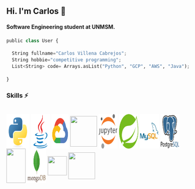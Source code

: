 ## Hi. I'm Carlos 🤟
#### Software Engineering student at UNMSM. 
<!--
**CarlosVillena17/CarlosVillena17** is a ✨ _special_ ✨ repository because its `README.md` (this file) appears on your GitHub profile.

Here are some ideas to get you started:

- 🔭 I’m currently working on ...
- 🌱 I’m currently learning ...
- 👯 I’m looking to collaborate on ...
- 🤔 I’m looking for help with ...
- 💬 Ask me about ...
- 📫 How to reach me: ...
- 😄 Pronouns: ...
- ⚡ Fun fact: ...
-->
  ```python
public class User {

    String fullname="Carlos Villena Cabrejos";
    String hobbie="competitive programming";
    List<String> code= Arrays.asList("Python", "GCP", "AWS", "Java");
    
}

  ```

  ### Skills ⚡
  <div style="display: inline_block;"><br>
        <img align="center" height="90" width="60" src="https://github.com/devicons/devicon/blob/v2.15.1/icons/python/python-original.svg" />
        <img align="center" height="90" width="50" src="https://github.com/devicons/devicon/blob/v2.15.1/icons/java/java-original.svg" />
        <img align="center" height="90" width="45" src="https://github.com/devicons/devicon/blob/v2.15.1/icons/googlecloud/googlecloud-original.svg"/>
        <img align="center" height="80" width="70" src="https://www.kolibers.com/images/amazon-cloud.png" />
        <img align="center" height="90" width="50" src="https://github.com/devicons/devicon/blob/v2.15.1/icons/jupyter/jupyter-original-wordmark.svg" />
        <img align="center" height="90" width="50" src="https://github.com/devicons/devicon/blob/v2.15.1/icons/spring/spring-original.svg" />
        <img align="center" height="90" width="50" src="https://raw.githubusercontent.com/devicons/devicon/master/icons/mysql/mysql-original-wordmark.svg" />
        <img align="center" height="90" width="50" src="https://raw.githubusercontent.com/devicons/devicon/master/icons/postgresql/postgresql-original-wordmark.svg" />
        <img align="center" height="90" width="50" src="https://www.svgrepo.com/show/303229/microsoft-sql-server-logo.svg" />
        <img align="center" height="90" width="50" src="https://raw.githubusercontent.com/devicons/devicon/master/icons/mongodb/mongodb-original-wordmark.svg" />
        <img align="center" height="50" width="50" src="https://dataliticaec.com/wp-content/uploads/2023/04/power-bi-logo-datalitica-min.png" />
        <img align="center" height="70" width="70" src="https://analitica.digital/wp-content/uploads/2023/02/logo_lockup_analytics_icon_vertical_black_2x.png" />
   </div>

 
